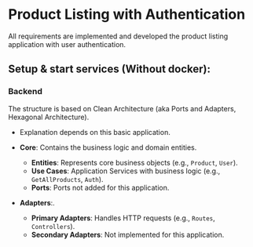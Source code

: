 # Product Listing with Authentication

All requirements are implemented and developed the product listing application with user authentication.

## Setup & start services (Without docker):

### Backend

The structure is based on Clean Architecture (aka Ports and Adapters, Hexagonal Architecture).

- Explanation depends on this basic application.

- **Core**: Contains the business logic and domain entities.
  - **Entities**: Represents core business objects (e.g., `Product`, `User`).
  - **Use Cases**: Application Services with business logic (e.g., `GetAllProducts`, `Auth`).
  - **Ports**: Ports not added for this application.
- **Adapters**:.
  - **Primary Adapters**: Handles HTTP requests (e.g., `Routes`, `Controllers`).
  - **Secondary Adapters**: Not implemented for this application.
